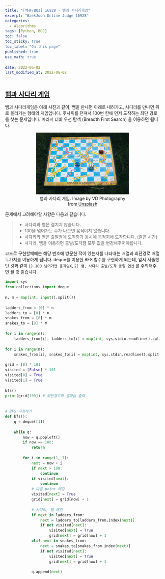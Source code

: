 ```yaml
---
title: "[백준/BOJ] 16928 - 뱀과 사다리게임"
excerpt: "BaekJoon Online Judge 16928"
categories:
  - Algorithms
tags: [Python, BOJ]
toc: false
toc_sticky: true
toc_label: "On this page"
published: true
use_math: true

date: 2022-06-02
last_modified_at: 2022-06-02
---
```


## [뱀과 사다리 게임](https://www.acmicpc.net/problem/16928)
뱀과 사다리게임은 아래 사진과 같이, 뱀을 만나면 아래로 내려가고, 사다리를 만나면 위로 올라가는 형태의 게임입니다. 주사위를 던져서 100번 칸에 먼저 도착하는 최단 경로를 찾는 문제입니다. 따라서 너비 우선 탐색 (Breadth First Search) 을 이용하면 됩니다.

<center>
<figure style="width: 60%"> <img src="/Images/Algorithms/boj16928-snl.jpg" alt="BOJ 16928"/>
<figcaption>뱀과 사다리 게임. Image by VD Photography from<a href="https://unsplash.com/photos/O5Fim95WhFI?utm_source=unsplash&utm_medium=referral&utm_content=creditShareLink">
 Unsplash </a></figcaption>
</figure>
</center>

문제에서 고려해야할 사항은 다음과 같습니다.
> - 사다리와 뱀은 겹치지 않습니다.
> - 100을 넘어가는 수가 나오면 움직이지 않습니다.
> - 사다리와 뱀은 출발점에 도착함과 동시에 목적지에 도착합니다. (같은 시간)
> - 사다리, 뱀을 이용하면 출발/도착점 모두 값을 변경해주어야합니다.

코드로 구현할때에는 해당 번호에 방문한 적이 있는지를 나타내는 배열과 최단경로 배열 두가지를 이용하게 됩니다. deque를 이용한 BFS 함수를 구현하게 되는데, 앞서 서술했던 것과 같이 `1) 100 넘어가면 움직임X`, `2) 뱀, 사다리 출발/도착 동일 연산` 를 주의해주면 될 것 같습니다.

```python
import sys
from collections import deque

n, m = map(int, input().split())

ladders_from = [0] * n
ladders_to = [0] * n
snakes_from = [0] * m
snakes_to = [0] * m

for i in range(n):
    ladders_from[i], ladders_to[i] = map(int, sys.stdin.readline().split())

for i in range(m):
    snakes_from[i], snakes_to[i] = map(int, sys.stdin.readline().split())

grid = [0] * 101  
visited = [False] * 101 
visited[0] = True
visited[1] = True

bfs()
print(grid[100]) # 최단경로의 결과값 출력


# BFS 구현하기
def bfs():
    q = deque([1])

    while q:
        now = q.popleft()
        if now == 100:
            return

        for i in range(1, 7):
            next = now + i
            if next > 100:
                continue
            if visited[next]:
                continue
            # 다음 point 태깅
            visited[next] = True
            grid[next] = grid[now] + 1

            # 사다리, 뱀 태깅
            if next in ladders_from:
                next = ladders_to[ladders_from.index(next)]
                if not visited[next]:
                    visited[next] = True
                    grid[next] = grid[now] + 1
            elif next in snakes_from:
                next = snakes_to[snakes_from.index(next)]
                if not visited[next]:
                    visited[next] = True
                    grid[next] = grid[now] + 1

            q.append(next)
```